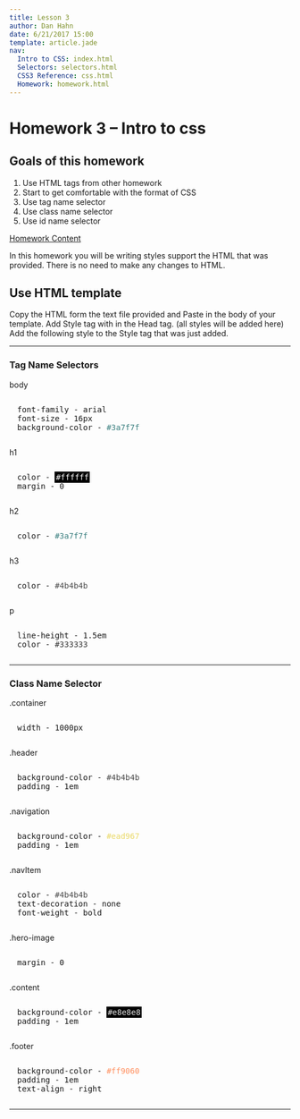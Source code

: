 ```yaml
---
title: Lesson 3
author: Dan Hahn
date: 6/21/2017 15:00
template: article.jade
nav:
  Intro to CSS: index.html
  Selectors: selectors.html
  CSS3 Reference: css.html
  Homework: homework.html
---
```


# Homework 3 – Intro to css

## Goals of this homework

1. Use HTML tags from other homework
2. Start to get comfortable with the format of CSS
3. Use tag name selector
4. Use class name selector
5. Use id name selector


<a href="homework3-text.txt" class="btn" target="\_target">Homework Content</a>

In this homework you will be writing styles support the HTML that was provided. There is
no need to make any changes to HTML.

## Use HTML template

Copy the HTML form the text file provided and Paste in the body of your template.
Add Style tag with in the Head tag. (all styles will be added here)
Add the following style to the Style tag that was just added.

---

### Tag Name Selectors

body
<pre style="white-space:pre-line;padding: 1em;">
  font-family - arial
  font-size - 16px
  background-color - <span style="color: #3a7f7f;">#3a7f7f</span>
</pre>

h1
<pre style="white-space:pre-line;padding: 1em;">
  color - <span style="color: #ffffff;;background-color:#000;padding:2px;">#ffffff</span>
  margin - 0
</pre>

h2
<pre style="white-space:pre-line;padding: 1em;">
  color - <span style="color: #3a7f7f;">#3a7f7f</span>
</pre>

h3
<pre style="white-space:pre-line;padding: 1em;">
  color - <span style="color: #4b4b4b;">#4b4b4b</span>
</pre>

p
<pre style="white-space:pre-line;padding: 1em;">
  line-height - 1.5em
  color - <span style="color: #333333;">#333333</span>
</pre>

---

### Class Name Selector
.container
<pre style="white-space:pre-line;padding: 1em;">
  width - 1000px
</pre>

.header
<pre style="white-space:pre-line;padding: 1em;">
  background-color - <span style="color: #4b4b4b;">#4b4b4b</span>
  padding - 1em
</pre>

.navigation
<pre style="white-space:pre-line;padding: 1em;">
  background-color - <span style="color: #ead967;">#ead967</span>
  padding - 1em
</pre>

.navItem
<pre style="white-space:pre-line;padding: 1em;">
  color - <span style="color: #4b4b4b;">#4b4b4b</span>
  text-decoration - none
  font-weight - bold
</pre>

.hero-image
<pre style="white-space:pre-line;padding: 1em;">
  margin - 0
</pre>

.content
<pre style="white-space:pre-line;padding: 1em;">
  background-color - <span style="color: #e8e8e8;background-color:#000;padding:2px;">#e8e8e8</span>
  padding - 1em
</pre>

.footer
<pre style="white-space:pre-line;padding: 1em;">
  background-color - <span style="color: #ff9060;">#ff9060</span>
  padding - 1em
  text-align - right
</pre>

---

<div class="homework-view" data-lesson="lesson3"></div>
